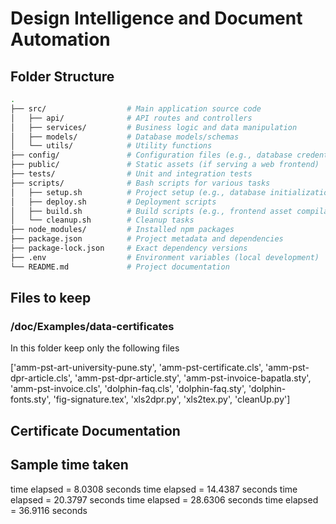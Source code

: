 # Design Intelligence and Document Automation

## Folder Structure

```sh
.
├── src/                  # Main application source code
│   ├── api/              # API routes and controllers
│   ├── services/         # Business logic and data manipulation
│   ├── models/           # Database models/schemas
│   └── utils/            # Utility functions
├── config/               # Configuration files (e.g., database credentials, environment variables)
├── public/               # Static assets (if serving a web frontend)
├── tests/                # Unit and integration tests
├── scripts/              # Bash scripts for various tasks
│   ├── setup.sh          # Project setup (e.g., database initialization)
│   ├── deploy.sh         # Deployment scripts
│   ├── build.sh          # Build scripts (e.g., frontend asset compilation)
│   └── cleanup.sh        # Cleanup tasks
├── node_modules/         # Installed npm packages
├── package.json          # Project metadata and dependencies
├── package-lock.json     # Exact dependency versions
├── .env                  # Environment variables (local development)
└── README.md             # Project documentation
```

## Files to keep

### /doc/Examples/data-certificates

In this folder keep only the following files

['amm-pst-art-university-pune.sty', 'amm-pst-certificate.cls', 'amm-pst-dpr-article.cls', 'amm-pst-dpr-article.sty', 'amm-pst-invoice-bapatla.sty', 'amm-pst-invoice.cls', 'dolphin-faq.cls', 'dolphin-faq.sty', 'dolphin-fonts.sty', 'fig-signature.tex', 'xls2dpr.py', 'xls2tex.py', 'cleanUp.py']

## Certificate Documentation

## Sample time taken

time elapsed = 8.0308 seconds
time elapsed = 14.4387 seconds
time elapsed = 20.3797 seconds
time elapsed = 28.6306 seconds
time elapsed = 36.9116 seconds
